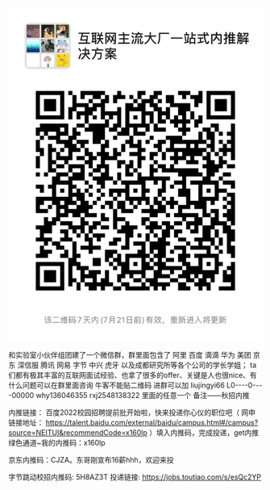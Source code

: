 ![QRCode](./image.jpeg)


和实验室小伙伴组团建了一个微信群，群里面包含了 阿里 百度 滴滴 华为 美团 京东 深信服 腾讯 网易 字节 中兴 虎牙 以及成都研究所等各个公司的学长学姐；
ta们都有极其丰富的互联网面试经验、也拿了很多的offer、关键是人也很nice、有什么问题可以在群里面咨询
牛客不能贴二维码 进群可以加 liujingyi66  L0----0----00000  why136046355  rxj2548138322 里面的任意一个 备注——秋招内推

内推链接：
百度2022校园招聘提前批开始啦，快来投递你心仪的职位吧（ 网申链接地址： https://talent.baidu.com/external/baidu/campus.html#/campus?source=NEITUI&recommendCode=x160lp ）填入内推码，完成投递，get内推绿色通道~我的内推码：x160lp

京东内推码：CJZA。东哥刚宣布16薪hhh，欢迎来投

字节跳动校招内推码: 5H8AZ3T 
投递链接:  https://jobs.toutiao.com/s/esQc2YP